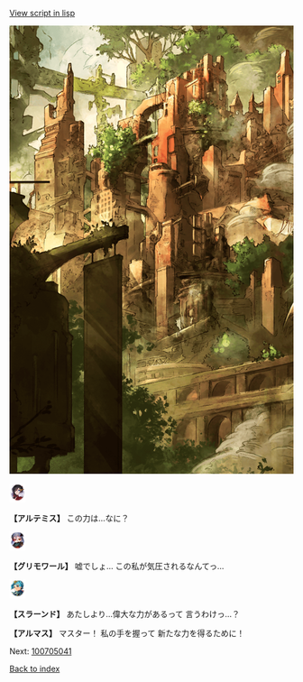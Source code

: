 [View script in lisp](../scripts/100705033.txt)

![beast_world_town2.png](../images/backgrounds/beast_world_town2.png)

<img src="../images/units/3400111.png" alt="3400111.png" height="34"/>

**【アルテミス】**
この力は…なに？

<img src="../images/units/3501711.png" alt="3501711.png" height="34"/>

**【グリモワール】**
嘘でしょ…
この私が気圧されるなんてっ…

<img src="../images/units/3201211.png" alt="3201211.png" height="34"/>

**【スラーンド】**
あたしより…偉大な力があるって
言うわけっ…？

**【アルマス】**
マスター！
私の手を握って
新たな力を得るために！

Next: [100705041](100705041.md)

[Back to index](index.md)
